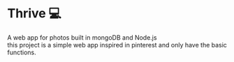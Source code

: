 # Thrive :computer:
 A web app for photos built in mongoDB and Node.js
 <br>
this project is a simple web app inspired in pinterest and only have the basic functions.
